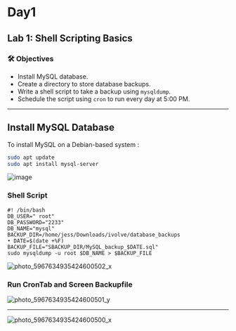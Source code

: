 # Day1
## Lab 1: Shell Scripting Basics

### 🛠️ Objectives

- Install MySQL database.
- Create a directory to store database backups.
- Write a shell script to take a backup using `mysqldump`.
- Schedule the script using `cron` to run every day at 5:00 PM.

---

##  Install MySQL Database

To install MySQL on a Debian-based system :

```bash
sudo apt update
sudo apt install mysql-server
```
![image](https://github.com/user-attachments/assets/208fcc83-176d-47ec-bffa-0f710fa6dad7)


### Shell Script
```
#! /bin/bash
DB_USER=" root"
DB_PASSWORD="2233"
DB_NAME="mysql"
BACKUP_DIR=/home/jess/Downloads/ivolve/database_backups
• DATE=$(date +%F)
BACKUP_FILE="SBACKUP_DIR/MySQL_backup_$DATE.sql"
sudo mysqldump -u root $DB_NAME > $BACKUP_FILE
```

![photo_5967634935424600502_x](https://github.com/user-attachments/assets/544adcfa-3428-4ea4-8968-4c9bc5063131)

### Run CronTab and Screen Backupfile

![photo_5967634935424600501_y](https://github.com/user-attachments/assets/f67c1e08-09a6-4419-9de0-7c81ad56b334)

-------------------------------------------

![photo_5967634935424600500_x](https://github.com/user-attachments/assets/023d775a-edd9-4ea5-98cc-4e8bdaeef854)




